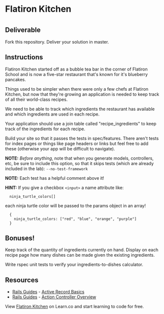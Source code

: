 # Flatiron Kitchen
#

## Deliverable

Fork this repository. Deliver your solution in master.

## Instructions

Flatiron Kitchen started off as a bubble tea bar in the corner of Flatiron School and is now a five-star restaurant that's known for it's blueberry pancakes.

Things used to be simpler when there were only a few chefs at Flatiron Kitchen, but now that they're growing an application is needed to keep track of all their world-class recipes.

We need to be able to track which ingredients the restaurant has available and which ingredients are used in each recipe.

Your application should use a join table called "recipe_ingredients" to keep track of the ingredients for each recipe.

Build your site so that it passes the tests in spec/features. There aren't tests for index pages or things like page headers or links but feel free to add these (otherwise your app will be difficult to
navigate).

**NOTE:** <em>Before anything</em>, note that when you generate models, controllers, etc, be sure to include this option, so that it skips tests (which are already included in the lab): `--no-test-framework`

**NOTE:** Each test has a helpful comment above it!

**HINT:** If you give a checkbox `<input>` a name attribute like:

```
  ninja_turtle_colors[]
```

each ninja turtle color will be passed to the params object in an array!

```
  {
    ninja_turtle_colors: ["red", "blue", "orange", "purple"]
  }
```

## Bonuses!

Keep track of the quantity of ingredients currently on hand. Display on each recipe page how many dishes can be made given the existing ingredients.

Write rspec unit tests to verify your ingredients-to-dishes calculator.

## Resources
* [Rails Guides](http://guides.rubyonrails.org/) - [Active Record Basics](http://guides.rubyonrails.org/association_basics.html)
* [Rails Guides](http://guides.rubyonrails.org/) - [Action Controller Overview](http://guides.rubyonrails.org/action_controller_overview.html)

<p data-visibility='hidden'>View <a href='https://learn.co/lessons/flatiron-kitchen' title='Flatiron Kitchen'>Flatiron Kitchen</a> on Learn.co and start learning to code for free.</p>
